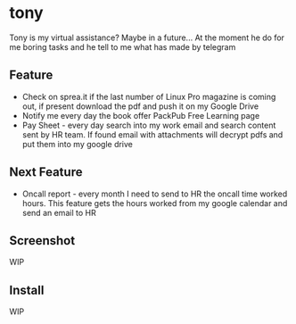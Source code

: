 # tony
Tony is my virtual assistance? Maybe in a future... At the moment he do for me boring tasks and he tell to me what has made by telegram

## Feature
* Check on sprea.it if the last number of Linux Pro magazine is coming out, if present download the pdf and push it on my Google Drive
* Notify me every day the book offer PackPub Free Learning page 
* Pay Sheet - every day search into my work email and search content sent by HR team. If found email with attachments will decrypt pdfs and put them into my google drive

## Next Feature
* Oncall report - every month I need to send to HR the oncall time worked hours. This feature gets the hours worked from my google calendar and send an email to HR

## Screenshot
WIP

## Install 
WIP
